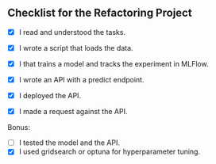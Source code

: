 ## Checklist for the Refactoring Project

<!-- If you are done with a topic mark the checkboxes with an `x` (like `[x]`) -->

- [x] I read and understood the tasks.
- [x] I wrote a script that loads the data.
- [x] I that trains a model and tracks the experiment in MLFlow.
- [x] I wrote an API with a predict endpoint.
- [x] I deployed the API.
- [x] I made a request against the API.


Bonus:
- [ ] I tested the model and the API.
- [x] I used gridsearch or optuna for hyperparameter tuning.